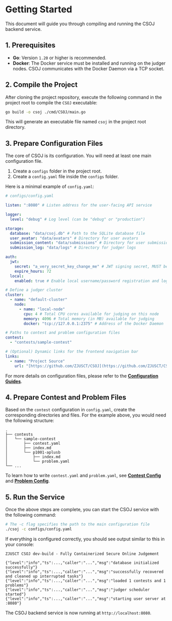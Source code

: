 # Getting Started

This document will guide you through compiling and running the CSOJ backend service.

## 1. Prerequisites

- **Go**: Version `1.20` or higher is recommended.
- **Docker**: The Docker service must be installed and running on the judger nodes. CSOJ communicates with the Docker Daemon via a TCP socket.

## 2. Compile the Project

After cloning the project repository, execute the following command in the project root to compile the `CSOJ` executable:

```bash
go build -o csoj ./cmd/CSOJ/main.go
````

This will generate an executable file named `csoj` in the project root directory.

## 3\. Prepare Configuration Files

The core of CSOJ is its configuration. You will need at least one main configuration file.

1.  Create a `configs` folder in the project root.
2.  Create a `config.yaml` file inside the `configs` folder.

Here is a minimal example of `config.yaml`:

```yaml
# configs/config.yaml

listen: ":8080" # Listen address for the user-facing API service

logger:
  level: "debug" # Log level (can be "debug" or "production")

storage:
  database: "data/csoj.db" # Path to the SQLite database file
  user_avatar: "data/avatars" # Directory for user avatars
  submission_content: "data/submissions" # Directory for user submission content
  submission_log: "data/logs" # Directory for judger logs

auth:
  jwt:
    secret: "a_very_secret_key_change_me" # JWT signing secret, MUST be changed
    expire_hours: 72
  local:
    enabled: true # Enable local username/password registration and login

# Define a judger cluster
cluster:
  - name: "default-cluster"
    node:
      - name: "local-node"
        cpu: 4 # Total CPU cores available for judging on this node
        memory: 4096 # Total memory (in MB) available for judging
        docker: "tcp://127.0.0.1:2375" # Address of the Docker Daemon

# Paths to contest and problem configuration files
contest:
  - "contests/sample-contest"

# (Optional) Dynamic links for the frontend navigation bar
links:
  - name: "Project Source"
    url: "[https://github.com/ZJUSCT/CSOJ](https://github.com/ZJUSCT/CSOJ)"
```

For more details on configuration files, please refer to the **[Configuration Guides](https://www.google.com/search?q=./configuration/main-config.md)**.

## 4\. Prepare Contest and Problem Files

Based on the `contest` configuration in `config.yaml`, create the corresponding directories and files. For the example above, you would need the following structure:

```
.
├── contests
│   └── sample-contest
│       ├── contest.yaml
│       ├── index.md
│       └── p1001-aplusb
│           ├── index.md
│           └── problem.yaml
└── ...
```

To learn how to write `contest.yaml` and `problem.yaml`, see **[Contest Config](https://www.google.com/search?q=./configuration/contest-config.md)** and **[Problem Config](https://www.google.com/search?q=./configuration/problem-config.md)**.

## 5\. Run the Service

Once the above steps are complete, you can start the CSOJ service with the following command:

```bash
# The -c flag specifies the path to the main configuration file
./csoj -c configs/config.yaml
```

If everything is configured correctly, you should see output similar to this in your console:

```
ZJUSCT CSOJ dev-build - Fully Containerized Secure Online Judgement

{"level":"info","ts":...,"caller":"...","msg":"database initialized successfully"}
{"level":"info","ts":...,"caller":"...","msg":"successfully recovered and cleaned up interrupted tasks"}
{"level":"info","ts":...,"caller":"...","msg":"loaded 1 contests and 1 problems"}
{"level":"info","ts":...,"caller":"...","msg":"judger scheduler started"}
{"level":"info","ts":...,"caller":"...","msg":"starting user server at :8080"}
```

The CSOJ backend service is now running at `http://localhost:8080`.
